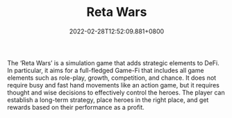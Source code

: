 ﻿---
title: "Reta Wars"
description: "Next-generation strategy P2E Game-Fi"
lead: "Next-generation strategy P2E Game-Fi"
date: 2022-02-28T12:52:09.881+0800
lastmod: 2022-02-28T12:52:09.881+0800
draft: false
featuredImage: ["100_reta-wars.jpg"]
score: "27"
status: "Presale"
blockchain: ["Binance"]
nft_support: "Yes"
free_to_play: "NFT"
play_to_earn: ["NFT","Crypto"]
website: "https://retawars.com/?utm_source=PlayToEarn.net&utm_medium=organic&utm_campaign=gamepage"
twitter: "https://twitter.com/retawars"
discord: "https://discord.com/invite/SSaYRyu6SJ"
telegram: "https://t.me/retawars_official"
github: 
youtube: 
twitch: 
facebook: "https://www.facebook.com/retawars/"
instagram: 
reddit: 
medium: 
steam: 
gitbook: "https://whitepaper.retawars.com/NAZxkGlvEmfrUBtKzQpi/"
googleplay: 
appstore: 

  
    
categories: ["games"]
games: ["DeFi","Strategy","Tactical"]
toc: false
pinned: false
weight: 
---
The ‘Reta Wars’ is a simulation game that adds strategic elements to DeFi. <br> In particular, it aims for a full-fledged Game-Fi that includes all game elements such as role-play, growth, competition, and chance. It does not require busy and fast hand movements like an action game, but it requires thought and wise decisions to effectively control the heroes. The player can establish a long-term strategy, place heroes in the right place, and get rewards based on their performance as a profit.